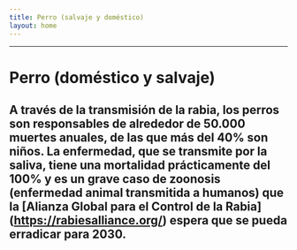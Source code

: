```yaml
---
title: Perro (salvaje y doméstico)
layout: home
---
```

---
# Perro (doméstico y salvaje)

A través de la transmisión de la rabia, los perros son responsables de alrededor de 50.000 muertes anuales, de las que más del 40% son niños. La enfermedad, que se transmite por la saliva, tiene una mortalidad prácticamente del 100% y es un grave caso de zoonosis (enfermedad animal transmitida a humanos) que la [Alianza Global para el Control de la Rabia] (https://rabiesalliance.org/) espera que se pueda erradicar para 2030.
---

